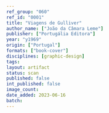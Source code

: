 ```yaml
---
ref_group: "060"
ref_id: "0001"
title: "Viagens de Gulliver"
author_name: ["João da Câmara Leme"]
publisher: ["Portugália Editora"]
year: "y1969"
origin: ["Portugal"]
formats: ["book-cover"]
disciplines: [graphic-design]
tags:
layout: artifact
status: scan
published: false
int_published: false
image_count:
date_added: 2023-06-16
batch:
---
```

